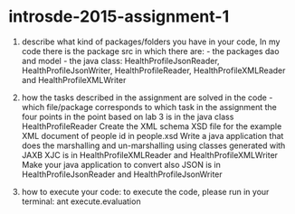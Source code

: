 # introsde-2015-assignment-1
1) describe what kind of packages/folders you have in your code, 
	In my code there is the package src in which there are:
		- the packages dao and model
		- the java class: HealthProfileJsonReader, HealthProfileJsonWriter, HealthProfileReader, HealthProfileXMLReader and HealthProfileXMLWriter

2) how the tasks described in the assignment are solved in the code - which file/package corresponds to which task in the assignment
	the four points in the point based on lab 3 is in the java class HealthProfileReader
	Create the XML schema XSD file for the example XML document of people id in people.xsd
	Write a java application that does the marshalling and un-marshalling using classes generated with JAXB XJC is in HealthProfileXMLReader and HealthProfileXMLWriter
	Make your java application to convert also JSON is in HealthProfileJsonReader and HealthProfileJsonWriter


3) how to execute your code:
	to execute the code, please run in your terminal: ant execute.evaluation


